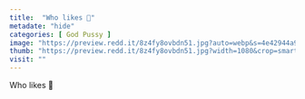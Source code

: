 ```yaml
---
title:  "Who likes 💓"
metadate: "hide"
categories: [ God Pussy ]
image: "https://preview.redd.it/8z4fy8ovbdn51.jpg?auto=webp&s=4e42944a97d82722a2f7630d9c2babff7cb53e9a"
thumb: "https://preview.redd.it/8z4fy8ovbdn51.jpg?width=1080&crop=smart&auto=webp&s=290c0255c35b142d733fc4c4bf08f96f45288aae"
visit: ""
---
```

Who likes 💓
